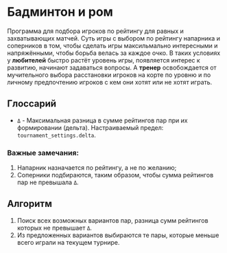 # Бадминтон и ром

Программа для подбора игроков по рейтингу для равных и захватывающих матчей.
Суть игры с выбором по рейтингу напарника и соперников в том, чтобы сделать игры максильмально
интересными и напряжёнными, чтобы борьба велась за каждое очко. В таких условиях у **любителей** быстро
растёт уровень игры, появляется интерес к развитию, начинают задаваться вопросы.
А **тренер** освобождается от мучительного выбора расстановки игроков на корте по уровню
и по личному предпочтению игроков с кем они хотят или не хотят играть.

## Глоссарий
- `Δ` - Максимальная разница в сумме рейтингов пар при их формировании (дельта).
Настраиваемый предел: `tournament_settings.delta`.  

### Важные замечания:
1) Напарник назначается по рейтингу, а не по желанию;
2) Соперники подбираются, таким образом, чтобы сумма рейтингов пар не превышала `Δ`.

## Алгоритм
1) Поиск всех возможных вариантов пар, разница сумм рейтингов которых не превышает `Δ`.
2) Из предложенных вариантов выбираются те пары, которые меньше всего играли на текущем турнире.
